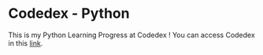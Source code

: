 # Codedex - Python

This is my Python Learning Progress at Codedex !
You can access Codedex in this [link](https://www.codedex.io/home).
